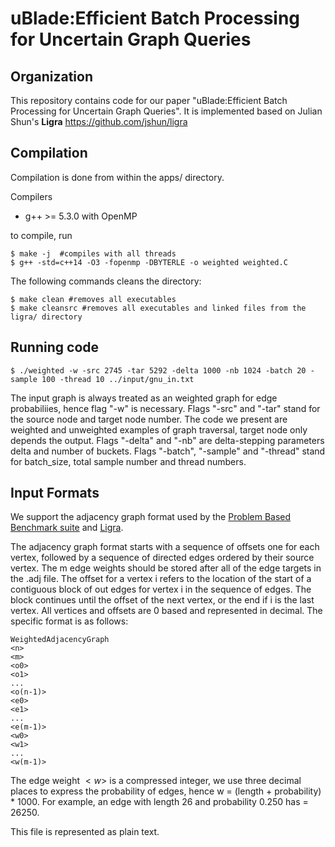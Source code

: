 # uBlade:Efficient Batch Processing for Uncertain Graph Queries
Organization
--------

This repository contains code for our paper "uBlade:Efficient Batch Processing for Uncertain Graph Queries". It is implemented based on Julian Shun's **Ligra** https://github.com/jshun/ligra


Compilation
--------

Compilation is done from within the apps/ directory.

Compilers

* g++ &gt;= 5.3.0 with OpenMP


to compile, run

```
$ make -j  #compiles with all threads
$ g++ -std=c++14 -O3 -fopenmp -DBYTERLE -o weighted weighted.C
```

The following commands cleans the directory:
```
$ make clean #removes all executables
$ make cleansrc #removes all executables and linked files from the ligra/ directory
```
Running code
-------

```
$ ./weighted -w -src 2745 -tar 5292 -delta 1000 -nb 1024 -batch 20 -sample 100 -thread 10 ../input/gnu_in.txt
```
The input graph is always treated as an weighted graph for edge probabiliies, hence flag "-w" is necessary.
Flags "-src" and "-tar" stand for the source node and target node number. The code we present are weighted and unweighted examples of graph traversal, target node only depends the output.
Flags "-delta" and "-nb" are delta-stepping parameters delta and number of buckets.
Flags "-batch", "-sample" and "-thread" stand for batch_size, total sample number and thread numbers.


Input Formats
-----------
We support the adjacency graph format used by the [Problem Based Benchmark suite](http://www.cs.cmu.edu/~pbbs/benchmarks/graphIO.html) and [Ligra](https://github.com/jshun/ligra).

The adjacency graph format starts with a sequence of offsets one for each vertex, followed by a sequence of directed edges ordered by their source vertex. The m edge weights should be stored after all of the edge targets in the .adj file. The offset for a vertex i refers to the location of the start of a contiguous block of out edges for vertex i in the sequence of edges. The block continues until the offset of the next vertex, or the end if i is the last vertex. All vertices and offsets are 0 based and represented in decimal. The specific format is as follows:

```
WeightedAdjacencyGraph
<n>
<m>
<o0>
<o1>
...
<o(n-1)>
<e0>
<e1>
...
<e(m-1)>
<w0>
<w1>
...
<w(m-1)>
```

The edge weight $<w>$ is a compressed integer, we use three decimal places to express the probability of edges, hence w = (length + probability) * 1000. For example, an edge <e> with length 26 and probability 0.250 has <w> = 26250.

This file is represented as plain text.
